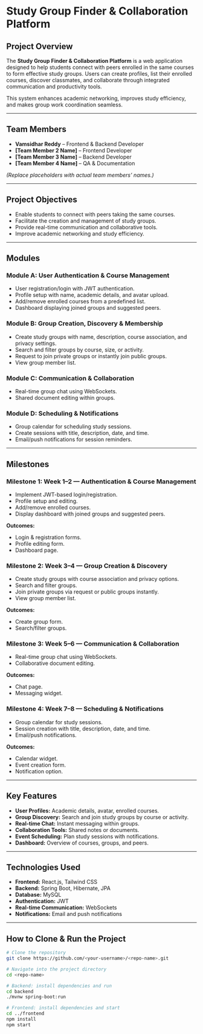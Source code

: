 # Study Group Finder & Collaboration Platform

## Project Overview
The **Study Group Finder & Collaboration Platform** is a web application designed to help students connect with peers enrolled in the same courses to form effective study groups. Users can create profiles, list their enrolled courses, discover classmates, and collaborate through integrated communication and productivity tools.  

This system enhances academic networking, improves study efficiency, and makes group work coordination seamless.

---

## Team Members
- **Vamsidhar Reddy** – Frontend & Backend Developer  
- **[Team Member 2 Name]** – Frontend Developer  
- **[Team Member 3 Name]** – Backend Developer  
- **[Team Member 4 Name]** – QA & Documentation  

*(Replace placeholders with actual team members’ names.)*

---

## Project Objectives
- Enable students to connect with peers taking the same courses.
- Facilitate the creation and management of study groups.
- Provide real-time communication and collaborative tools.
- Improve academic networking and study efficiency.

---

## Modules
### Module A: User Authentication & Course Management
- User registration/login with JWT authentication.
- Profile setup with name, academic details, and avatar upload.
- Add/remove enrolled courses from a predefined list.
- Dashboard displaying joined groups and suggested peers.

### Module B: Group Creation, Discovery & Membership
- Create study groups with name, description, course association, and privacy settings.
- Search and filter groups by course, size, or activity.
- Request to join private groups or instantly join public groups.
- View group member list.

### Module C: Communication & Collaboration
- Real-time group chat using WebSockets.
- Shared document editing within groups.

### Module D: Scheduling & Notifications
- Group calendar for scheduling study sessions.
- Create sessions with title, description, date, and time.
- Email/push notifications for session reminders.

---

## Milestones

### Milestone 1: Week 1–2 — Authentication & Course Management
- Implement JWT-based login/registration.
- Profile setup and editing.
- Add/remove enrolled courses.
- Display dashboard with joined groups and suggested peers.

**Outcomes:**
- Login & registration forms.
- Profile editing form.
- Dashboard page.

### Milestone 2: Week 3–4 — Group Creation & Discovery
- Create study groups with course association and privacy options.
- Search and filter groups.
- Join private groups via request or public groups instantly.
- View group member list.

**Outcomes:**
- Create group form.
- Search/filter groups.

### Milestone 3: Week 5–6 — Communication & Collaboration
- Real-time group chat using WebSockets.
- Collaborative document editing.

**Outcomes:**
- Chat page.
- Messaging widget.

### Milestone 4: Week 7–8 — Scheduling & Notifications
- Group calendar for study sessions.
- Session creation with title, description, date, and time.
- Email/push notifications.

**Outcomes:**
- Calendar widget.
- Event creation form.
- Notification option.

---

## Key Features
- **User Profiles:** Academic details, avatar, enrolled courses.
- **Group Discovery:** Search and join study groups by course or activity.
- **Real-time Chat:** Instant messaging within groups.
- **Collaboration Tools:** Shared notes or documents.
- **Event Scheduling:** Plan study sessions with notifications.
- **Dashboard:** Overview of courses, groups, and peers.

---

## Technologies Used
- **Frontend:** React.js, Tailwind CSS
- **Backend:** Spring Boot, Hibernate, JPA
- **Database:** MySQL
- **Authentication:** JWT
- **Real-time Communication:** WebSockets
- **Notifications:** Email and push notifications

---

## How to Clone & Run the Project

```bash
# Clone the repository
git clone https://github.com/<your-username>/<repo-name>.git

# Navigate into the project directory
cd <repo-name>

# Backend: install dependencies and run
cd backend
./mvnw spring-boot:run

# Frontend: install dependencies and start
cd ../frontend
npm install
npm start
